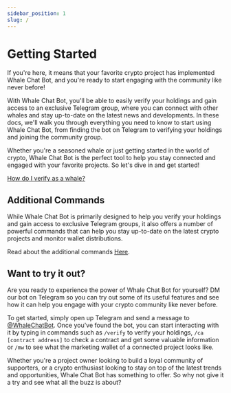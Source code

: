 ```yaml
---
sidebar_position: 1
slug: /
---
```


# Getting Started

If you're here, it means that your favorite crypto project has implemented Whale Chat Bot, and you're ready to start engaging with the community like never before!

With Whale Chat Bot, you'll be able to easily verify your holdings and gain access to an exclusive Telegram group, where you can connect with other whales and stay up-to-date on the latest news and developments. In these docs, we'll walk you through everything you need to know to start using Whale Chat Bot, from finding the bot on Telegram to verifying your holdings and joining the community group.

Whether you're a seasoned whale or just getting started in the world of crypto, Whale Chat Bot is the perfect tool to help you stay connected and engaged with your favorite projects. So let's dive in and get started!  
  
[How do I verify as a whale?](docs/verification/index.md)


## Additional Commands

While Whale Chat Bot is primarily designed to help you verify your holdings and gain access to exclusive Telegram groups, it also offers a number of powerful commands that can help you stay up-to-date on the latest crypto projects and monitor wallet distributions.

Read about the additional commands [Here](docs/features/index.md).


## Want to try it out?

Are you ready to experience the power of Whale Chat Bot for yourself? DM our bot on Telegram so you can try out some of its useful features and see how it can help you engage with your crypto community like never before.

To get started, simply open up Telegram and send a message to [@WhaleChatBot](https://t.me/WhaleChatBot). Once you've found the bot, you can start interacting with it by typing in commands such as `/verify` to verify your holdings, `/ca [contract address]` to check a contract and get some valuable information or `/mw` to see what the marketing wallet of a connected project looks like.

Whether you're a project owner looking to build a loyal community of supporters, or a crypto enthusiast looking to stay on top of the latest trends and opportunities, Whale Chat Bot has something to offer. So why not give it a try and see what all the buzz is about?